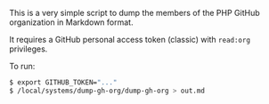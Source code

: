 This is a very simple script to dump the members of the PHP GitHub
organization in Markdown format.

It requires a GitHub personal access token (classic) with `read:org`
privileges.

To run:

```sh
$ export GITHUB_TOKEN="..."
$ /local/systems/dump-gh-org/dump-gh-org > out.md
```
